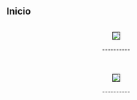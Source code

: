 ## Inicio

<br>
<div align="center" >
  <img  style="border: 1px solid; color: black;" src="DiagramasRecursos_ListaEspera_FlujodeEventos_Inicio.png"> 
  <p>----------</p>
</div>
<br>


<br>
<div align="center" >
  <img  style="border: 1px solid; color: black;" src="DiagramasRecursos_ListaEspera_IniciarReferenciada.png"> 
  <p>----------</p>
</div>
<br>

